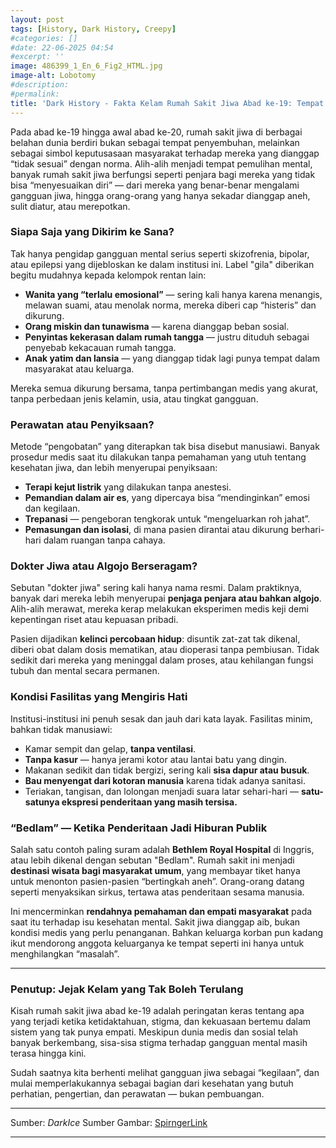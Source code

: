 ```yaml
---
layout: post
tags: [History, Dark History, Creepy]
#categories: []
#date: 22-06-2025 04:54
#excerpt: ''
image: 486399_1_En_6_Fig2_HTML.jpg
image-alt: Lobotomy
#description:
#permalink:
title: 'Dark History - Fakta Kelam Rumah Sakit Jiwa Abad ke-19: Tempat Pembuangan, Bukan Penyembuhan'
---
```




Pada abad ke-19 hingga awal abad ke-20, rumah sakit jiwa di berbagai belahan dunia berdiri bukan sebagai tempat penyembuhan, melainkan sebagai simbol keputusasaan masyarakat terhadap mereka yang dianggap “tidak sesuai” dengan norma. Alih-alih menjadi tempat pemulihan mental, banyak rumah sakit jiwa berfungsi seperti penjara bagi mereka yang tidak bisa “menyesuaikan diri” — dari mereka yang benar-benar mengalami gangguan jiwa, hingga orang-orang yang hanya sekadar dianggap aneh, sulit diatur, atau merepotkan.

### **Siapa Saja yang Dikirim ke Sana?**

Tak hanya pengidap gangguan mental serius seperti skizofrenia, bipolar, atau epilepsi yang dijebloskan ke dalam institusi ini. Label "gila" diberikan begitu mudahnya kepada kelompok rentan lain:

* **Wanita yang “terlalu emosional”** — sering kali hanya karena menangis, melawan suami, atau menolak norma, mereka diberi cap “histeris” dan dikurung.
* **Orang miskin dan tunawisma** — karena dianggap beban sosial.
* **Penyintas kekerasan dalam rumah tangga** — justru dituduh sebagai penyebab kekacauan rumah tangga.
* **Anak yatim dan lansia** — yang dianggap tidak lagi punya tempat dalam masyarakat atau keluarga.

Mereka semua dikurung bersama, tanpa pertimbangan medis yang akurat, tanpa perbedaan jenis kelamin, usia, atau tingkat gangguan.

### **Perawatan atau Penyiksaan?**

Metode “pengobatan” yang diterapkan tak bisa disebut manusiawi. Banyak prosedur medis saat itu dilakukan tanpa pemahaman yang utuh tentang kesehatan jiwa, dan lebih menyerupai penyiksaan:

* **Terapi kejut listrik** yang dilakukan tanpa anestesi.
* **Pemandian dalam air es**, yang dipercaya bisa “mendinginkan” emosi dan kegilaan.
* **Trepanasi** — pengeboran tengkorak untuk “mengeluarkan roh jahat”.
* **Pemasungan dan isolasi**, di mana pasien dirantai atau dikurung berhari-hari dalam ruangan tanpa cahaya.

### **Dokter Jiwa atau Algojo Berseragam?**

Sebutan "dokter jiwa" sering kali hanya nama resmi. Dalam praktiknya, banyak dari mereka lebih menyerupai **penjaga penjara atau bahkan algojo**. Alih-alih merawat, mereka kerap melakukan eksperimen medis keji demi kepentingan riset atau kepuasan pribadi.

Pasien dijadikan **kelinci percobaan hidup**: disuntik zat-zat tak dikenal, diberi obat dalam dosis mematikan, atau dioperasi tanpa pembiusan. Tidak sedikit dari mereka yang meninggal dalam proses, atau kehilangan fungsi tubuh dan mental secara permanen.

### **Kondisi Fasilitas yang Mengiris Hati**

Institusi-institusi ini penuh sesak dan jauh dari kata layak. Fasilitas minim, bahkan tidak manusiawi:

* Kamar sempit dan gelap, **tanpa ventilasi**.
* **Tanpa kasur** — hanya jerami kotor atau lantai batu yang dingin.
* Makanan sedikit dan tidak bergizi, sering kali **sisa dapur atau busuk**.
* **Bau menyengat dari kotoran manusia** karena tidak adanya sanitasi.
* Teriakan, tangisan, dan lolongan menjadi suara latar sehari-hari — **satu-satunya ekspresi penderitaan yang masih tersisa.**

### **“Bedlam” — Ketika Penderitaan Jadi Hiburan Publik**

Salah satu contoh paling suram adalah **Bethlem Royal Hospital** di Inggris, atau lebih dikenal dengan sebutan "Bedlam". Rumah sakit ini menjadi **destinasi wisata bagi masyarakat umum**, yang membayar tiket hanya untuk menonton pasien-pasien “bertingkah aneh”. Orang-orang datang seperti menyaksikan sirkus, tertawa atas penderitaan sesama manusia.

Ini mencerminkan **rendahnya pemahaman dan empati masyarakat** pada saat itu terhadap isu kesehatan mental. Sakit jiwa dianggap aib, bukan kondisi medis yang perlu penanganan. Bahkan keluarga korban pun kadang ikut mendorong anggota keluarganya ke tempat seperti ini hanya untuk menghilangkan “masalah”.

---

### **Penutup: Jejak Kelam yang Tak Boleh Terulang**

Kisah rumah sakit jiwa abad ke-19 adalah peringatan keras tentang apa yang terjadi ketika ketidaktahuan, stigma, dan kekuasaan bertemu dalam sistem yang tak punya empati. Meskipun dunia medis dan sosial telah banyak berkembang, sisa-sisa stigma terhadap gangguan mental masih terasa hingga kini.

Sudah saatnya kita berhenti melihat gangguan jiwa sebagai “kegilaan”, dan mulai memperlakukannya sebagai bagian dari kesehatan yang butuh perhatian, pengertian, dan perawatan — bukan pembuangan.

---

Sumber: _DarkIce_
Sumber Gambar: [SpirngerLink](https://link.springer.com/chapter/10.1007/978-3-030-65306-4_6)

---


